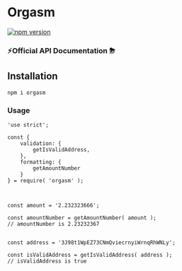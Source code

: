 # Orgasm
[![npm version](https://badge.fury.io/js/orgasm.svg)](https://badge.fury.io/js/orgasm)

### ⚡️Official API Documentation ⛈

## Installation

```
npm i orgasm
```

### Usage
```
'use strict';

const {
    validation: {
        getIsValidAddress,
    },
    formatting: {
        getAmountNumber
    }
} = require( 'orgasm' );



const amount = '2.232323666';

const amountNumber = getAmountNumber( amount );
// amountNumber is 2.23232367


const address = '3J98t1WpEZ73CNmQviecrnyiWrnqRhWNLy';

const isValidAddress = getIsValidAddress( address );
// isValidAddress is true
```


